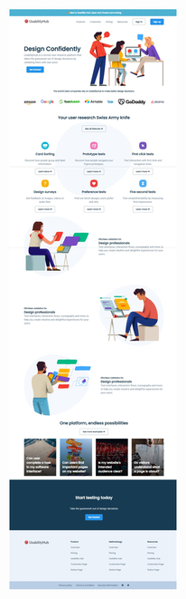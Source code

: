 <a href="https://css-06-usability-hub-clone.netlify.app">
  <img src="./design/06-usability-hub-clone.jpeg" alt="portfolio">
</a>
